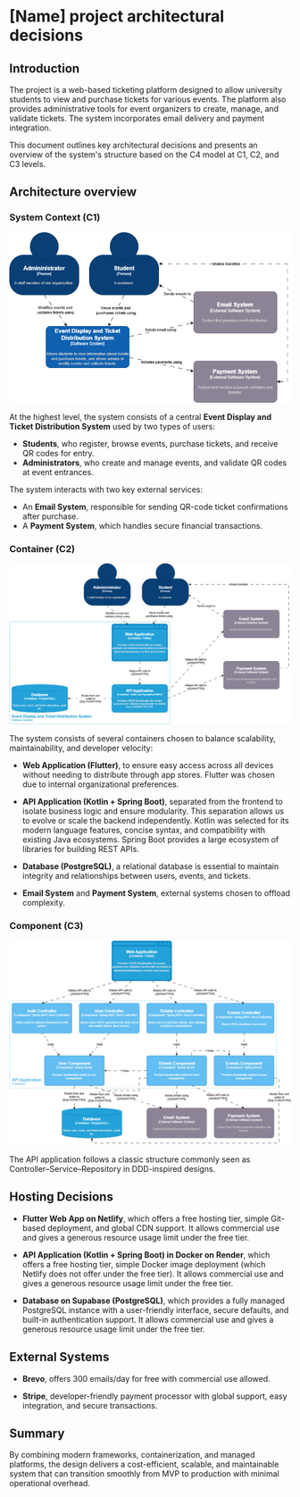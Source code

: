 # [Name] project architectural decisions

## Introduction

The project is a web-based ticketing platform designed to allow university students to view and purchase tickets for various events. The platform also provides administrative tools for event organizers to create, manage, and validate tickets. The system incorporates email delivery and payment integration.

This document outlines key architectural decisions and presents an overview of the system's structure based on the C4 model at C1, C2, and C3 levels.

## Architecture overview

### System Context (C1)

![C1 diagram.](images/bip_c1.drawio.png)

At the highest level, the system consists of a central **Event Display and Ticket Distribution System** used by two types of users:

- **Students**, who register, browse events, purchase tickets, and receive QR codes for entry.
- **Administrators**, who create and manage events, and validate QR codes at event entrances.

The system interacts with two key external services:

- An **Email System**, responsible for sending QR-code ticket confirmations after purchase.
- A **Payment System**, which handles secure financial transactions.

### Container (C2)

![C2 diagram.](images/bip_c2.drawio.png)

The system consists of several containers chosen to balance scalability, maintainability, and developer velocity:

- **Web Application (Flutter)**, to ensure easy access across all devices without needing to distribute through app stores. Flutter was chosen due to internal organizational preferences.

- **API Application (Kotlin + Spring Boot)**, separated from the frontend to isolate business logic and ensure modularity. This separation allows us to evolve or scale the backend independently. Kotlin was selected for its modern language features, concise syntax, and compatibility with existing Java ecosystems. Spring Boot provides a large ecosystem of libraries for building REST APIs.

- **Database (PostgreSQL)**, a relational database is essential to maintain integrity and relationships between users, events, and tickets.

- **Email System** and **Payment System**, external systems chosen to offload complexity.

### Component (C3)

![C3 diagram.](images/bip_c3.drawio.png)

The API application follows a classic structure commonly seen as Controller–Service–Repository in DDD-inspired designs.

## Hosting Decisions

- **Flutter Web App on Netlify**, which offers a free hosting tier, simple Git-based deployment, and global CDN support. It allows commercial use and gives a generous resource usage limit under the free tier.

- **API Application (Kotlin + Spring Boot) in Docker on Render**, which offers a free hosting tier, simple Docker image deployment (which Netlify does not offer under the free tier). It allows commercial use and gives a generous resource usage limit under the free tier.

- **Database on Supabase (PostgreSQL)**, which provides a fully managed PostgreSQL instance with a user-friendly interface, secure defaults, and built-in authentication support. It allows commercial use and gives a generous resource usage limit under the free tier.

## External Systems

- **Brevo**, offers 300 emails/day for free with commercial use allowed.

- **Stripe**, developer-friendly payment processor with global support, easy integration, and secure transactions.

## Summary

By combining modern frameworks, containerization, and managed platforms, the design delivers a cost-efficient, scalable, and maintainable system that can transition smoothly from MVP to production with minimal operational overhead.
